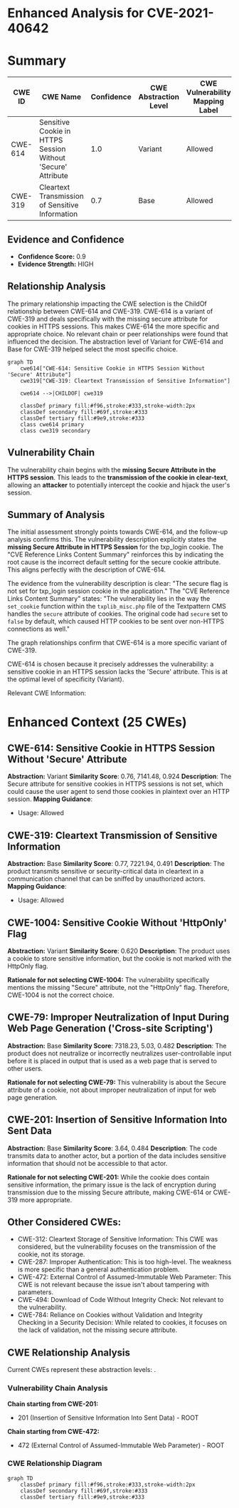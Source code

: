 # Enhanced Analysis for CVE-2021-40642

# Summary
| CWE ID | CWE Name | Confidence | CWE Abstraction Level | CWE Vulnerability Mapping Label | CWE-Vulnerability Mapping Notes |
|---|---|---|---|---|---|
| CWE-614 | Sensitive Cookie in HTTPS Session Without 'Secure' Attribute | 1.0 | Variant | Allowed | Primary CWE |
| CWE-319 | Cleartext Transmission of Sensitive Information | 0.7 | Base | Allowed | Secondary Candidate |

## Evidence and Confidence

*   **Confidence Score:** 0.9
*   **Evidence Strength:** HIGH

## Relationship Analysis
The primary relationship impacting the CWE selection is the ChildOf relationship between CWE-614 and CWE-319. CWE-614 is a variant of CWE-319 and deals specifically with the missing secure attribute for cookies in HTTPS sessions. This makes CWE-614 the more specific and appropriate choice. No relevant chain or peer relationships were found that influenced the decision. The abstraction level of Variant for CWE-614 and Base for CWE-319 helped select the most specific choice.

```mermaid
graph TD
    cwe614["CWE-614: Sensitive Cookie in HTTPS Session Without 'Secure' Attribute"]
    cwe319["CWE-319: Cleartext Transmission of Sensitive Information"]
    
    cwe614 -->|CHILDOF| cwe319
    
    classDef primary fill:#f96,stroke:#333,stroke-width:2px
    classDef secondary fill:#69f,stroke:#333
    classDef tertiary fill:#9e9,stroke:#333
    class cwe614 primary
    class cwe319 secondary
```

## Vulnerability Chain
The vulnerability chain begins with the **missing Secure Attribute in the HTTPS session**. This leads to the **transmission of the cookie in clear-text**, allowing an **attacker** to potentially intercept the cookie and hijack the user's session.

## Summary of Analysis
The initial assessment strongly points towards CWE-614, and the follow-up analysis confirms this. The vulnerability description explicitly states the **missing Secure Attribute in HTTPS Session** for the txp_login cookie. The "CVE Reference Links Content Summary" reinforces this by indicating the root cause is the incorrect default setting for the secure cookie attribute. This aligns perfectly with the description of CWE-614.

The evidence from the vulnerability description is clear: "The secure flag is not set for txp_login session cookie in the application." The "CVE Reference Links Content Summary" states: "The vulnerability lies in the way the `set_cookie` function within the `txplib_misc.php` file of the Textpattern CMS handles the `secure` attribute of cookies. The original code had `secure` set to `false` by default, which caused HTTP cookies to be sent over non-HTTPS connections as well."

The graph relationships confirm that CWE-614 is a more specific variant of CWE-319.

CWE-614 is chosen because it precisely addresses the vulnerability: a sensitive cookie in an HTTPS session lacks the 'Secure' attribute. This is at the optimal level of specificity (Variant).

Relevant CWE Information:

# Enhanced Context (25 CWEs)

## CWE-614: Sensitive Cookie in HTTPS Session Without 'Secure' Attribute
**Abstraction:** Variant
**Similarity Score**: 0.76, 7141.48, 0.924
**Description**:
The Secure attribute for sensitive cookies in HTTPS sessions is not set, which could cause the user agent to send those cookies in plaintext over an HTTP session.
**Mapping Guidance**:
- Usage: Allowed

## CWE-319: Cleartext Transmission of Sensitive Information
**Abstraction:** Base
**Similarity Score**: 0.77, 7221.94, 0.491
**Description**:
The product transmits sensitive or security-critical data in cleartext in a communication channel that can be sniffed by unauthorized actors.
**Mapping Guidance**:
- Usage: Allowed

## CWE-1004: Sensitive Cookie Without 'HttpOnly' Flag
**Abstraction:** Variant
**Similarity Score**: 0.620
**Description**:
The product uses a cookie to store sensitive information, but the cookie is not marked with the HttpOnly flag.

**Rationale for not selecting CWE-1004:**
The vulnerability specifically mentions the missing "Secure" attribute, not the "HttpOnly" flag. Therefore, CWE-1004 is not the correct choice.

## CWE-79: Improper Neutralization of Input During Web Page Generation ('Cross-site Scripting')
**Abstraction:** Base
**Similarity Score**: 7318.23, 5.03, 0.482
**Description**:
The product does not neutralize or incorrectly neutralizes user-controllable input before it is placed in output that is used as a web page that is served to other users.

**Rationale for not selecting CWE-79:**
This vulnerability is about the Secure attribute of a cookie, not about improper neutralization of input for web page generation.

## CWE-201: Insertion of Sensitive Information Into Sent Data
**Abstraction:** Base
**Similarity Score**: 3.64, 0.484
**Description**:
The code transmits data to another actor, but a portion of the data includes sensitive information that should not be accessible to that actor.

**Rationale for not selecting CWE-201:**
While the cookie does contain sensitive information, the primary issue is the lack of encryption during transmission due to the missing Secure attribute, making CWE-614 or CWE-319 more appropriate.

## Other Considered CWEs:

-   CWE-312: Cleartext Storage of Sensitive Information: This CWE was considered, but the vulnerability focuses on the transmission of the cookie, not its storage.
-   CWE-287: Improper Authentication: This is too high-level. The weakness is more specific than a general authentication problem.
-   CWE-472: External Control of Assumed-Immutable Web Parameter: This CWE is not relevant because the issue isn't about tampering with parameters.
-   CWE-494: Download of Code Without Integrity Check: Not relevant to the vulnerability.
-   CWE-784: Reliance on Cookies without Validation and Integrity Checking in a Security Decision: While related to cookies, it focuses on the lack of validation, not the missing secure attribute.


## CWE Relationship Analysis

Current CWEs represent these abstraction levels: .


### Vulnerability Chain Analysis

**Chain starting from CWE-201:**
- 201 (Insertion of Sensitive Information Into Sent Data) - ROOT


**Chain starting from CWE-472:**
- 472 (External Control of Assumed-Immutable Web Parameter) - ROOT



### CWE Relationship Diagram

```mermaid
graph TD
    classDef primary fill:#f96,stroke:#333,stroke-width:2px
    classDef secondary fill:#69f,stroke:#333
    classDef tertiary fill:#9e9,stroke:#333
```